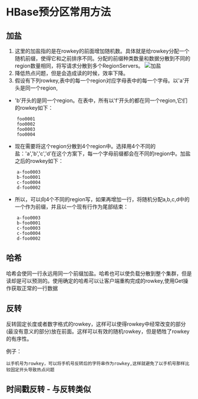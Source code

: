 # HBase预分区常用方法
## 加盐
    
1. 这里的加盐指的是在rowkey的前面增加随机数。具体就是给rowkey分配一个随机前缀，使得它和之前排序不同。分配的前缀种类数量和数据分散到不同的region数量相同，将写请求分散到多个RegionServers。
![加盐](https://cdn.sinaimg.cn.52ecy.cn/large/005BYqpgly1g59pti23loj30j803jjrt.jpg)
2. 降低热点问题，但是会造成读的时候，效率下降。
3. 假设有下列rowkey,表中的每一个region对应字母表中的每一个字母。以'a'开头是同一个region,
* 'b'开头的是同一个region。在表中，所有以'f'开头的都在同一个region,它们的rowkey如下：
```
    foo0001
    foo0002
    foo0003
    foo0004
```
* 现在需要将这个region分散到4个region中。选择用4个不同的盐：'a','b','c','d'在这个方案下，每一个字母前缀都会在不同的region中。加盐之后的rowkey如下：
```
    a-foo0003
    b-foo0001
    c-foo0004
    d-foo0002
```
* 所以，可以向4个不同的region写，如果再增加一行，将随机分配a,b,c,d中的一个作为前缀，并且以一个现有行作为尾部结束：
```
    a-foo0003
    b-foo0001
    c-foo0003
    c-foo0004
    d-foo0002
```

## 哈希
哈希会使同一行永远用同一个前缀加盐。哈希也可以使负载分散到整个集群，但是读却是可以预测的。使用确定的哈希可以让客户端重构完成的rowkey,使用Get操作获取正常的一行数据

## 反转
反转固定长度或者数字格式的rowkey，这样可以使得rowkey中经常改变的部分(最没有意义的部分)放在前面。这样可以有效的随机rowkey，但是牺牲了rowkey的有序性。

例子：
    
    以手机号为rowkey，可以将手机号反转后的字符串作为rowkey,这样就避免了以手机号那样比较固定开头导致热点问题
## 时间戳反转 - 与反转类似